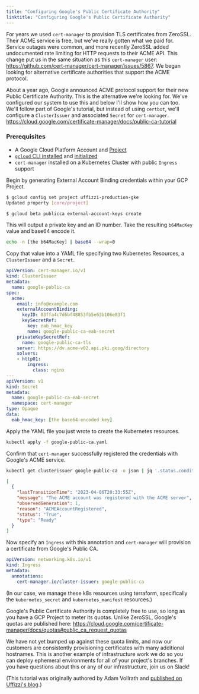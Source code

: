 ```yaml
---
title: "Configuring Google's Public Certificate Authority"
linktitle: "Configuring Google's Public Certificate Authority"
---
```


For years we used `cert-manager` to provision TLS certificates from ZeroSSL. Their ACME service is free, but we've really gotten what we paid for. Service outages were common, and more recently ZeroSSL added undocumented rate limiting for HTTP requests to their ACME API. This change put us in the same situation as this `cert-manager` user: <https://github.com/cert-manager/cert-manager/issues/5867>. We began looking for alternative certificate authorities that support the ACME protocol.

About a year ago, Google announced ACME protocol support for their new Public Certificate Authority. This is the alternative we're looking for. We've configured our system to use this and below I'll show how you can too. We'll follow part of Google's tutorial, but instead of using `certbot`, we'll configure a `ClusterIssuer` and associated `Secret` for `cert-manager`. <https://cloud.google.com/certificate-manager/docs/public-ca-tutorial>

### Prerequisites

- A Google Cloud Platform Account and [Project](https://cloud.google.com/resource-manager/docs/creating-managing-projects)
- [`gcloud` CLI installed](https://cloud.google.com/sdk/docs/install) and [initialized](https://cloud.google.com/sdk/docs/initializing)
- `cert-manager` installed on a Kubernetes Cluster with public `Ingress` support

Begin by generating External Account Binding credentials within your GCP Project.

```sh
$ gcloud config set project uffizzi-production-gke
Updated property [core/project]

$ gcloud beta publicca external-account-keys create
```

This will output a private key and an ID number. Take the resulting `b64MacKey` value and base64 encode it.

```sh
echo -n [the b64MacKey] | base64 --wrap=0
```

Copy that value into a YAML file specifying two Kubernetes Resources, a `ClusterIssuer` and a `Secret`.

```yaml
apiVersion: cert-manager.io/v1
kind: ClusterIssuer
metadata:
  name: google-public-ca
spec:
  acme:
    email: info@example.com
    externalAccountBinding:
      keyID: 03ffa4c7d6bf48853fb5e63b106e83f1
      keySecretRef:
        key: eab_hmac_key
        name: google-public-ca-eab-secret
    privateKeySecretRef:
      name: google-public-ca-tls
    server: https://dv.acme-v02.api.pki.goog/directory
    solvers:
    - http01:
        ingress:
          class: nginx
---
apiVersion: v1
kind: Secret
metadata:
  name: google-public-ca-eab-secret
  namespace: cert-manager
type: Opaque
data:
  eab_hmac_key: [the base64-encoded key]
```

Apply the YAML file you just wrote to create the Kubernetes resources.

```sh
kubectl apply -f google-public-ca.yaml
```

Confirm that `cert-manager` successfully registered the credentials with Google's ACME service.

```sh
kubectl get clusterissuer google-public-ca -o json | jq '.status.conditions'
```

```json
[
  {
    "lastTransitionTime": "2023-04-06T20:33:55Z",
    "message": "The ACME account was registered with the ACME server",
    "observedGeneration": 1,
    "reason": "ACMEAccountRegistered",
    "status": "True",
    "type": "Ready"
  }
]
```

Now specify an `Ingress` with this annotation and `cert-manager` will provision a certificate from Google's Public CA.

```yaml
apiVersion: networking.k8s.io/v1
kind: Ingress
metadata:
  annotations:
    cert-manager.io/cluster-issuer: google-public-ca
```

(In our case, we manage these k8s resources using terraform, specifically the `kubernetes_secret` and `kubernetes_manifest` resources.)

Google's Public Certificate Authority is completely free to use, so long as you have a GCP Project to meter its quotas. Unlike ZeroSSL, Google's quotas are published here: <https://cloud.google.com/certificate-manager/docs/quotas#public_ca_request_quotas>

We have not yet bumped up against these quota limits, and now our customers are consistently provisioning certificates with many additional hostnames. This is another example of infrastructure work we do so you can deploy ephemeral environments for all of your project's branches. If you have questions about this or any of our infrastructure, join us on Slack!

(This tutorial was originally authored by Adam Vollrath and [published on Uffizzi's blog](https://www.uffizzi.com/blog/ditching-zerossl-for-google-public-certificate-authority-for-ssl-certificates-via-cert-manager-and-acme-protocol).)